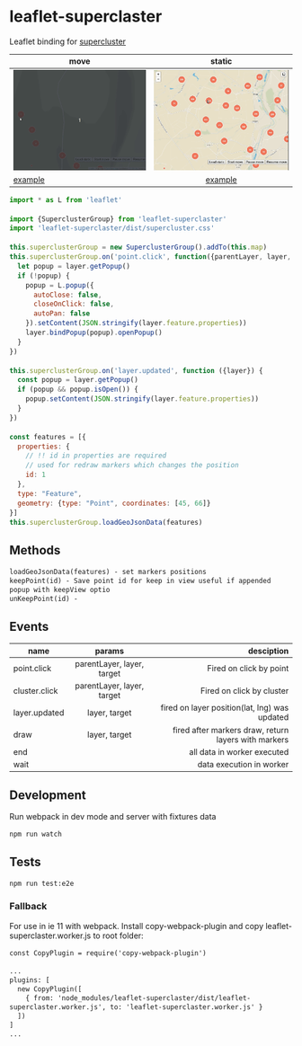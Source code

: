 # leaflet-superclaster

Leaflet binding for [supercluster](https://github.com/mapbox/supercluster) 

| move         | static        |
| -------------   |:-------------:|
| ![](examples/move.gif) | ![](examples/static.gif)| 
| [example](https://grinat.github.io/leaflet-superclaster/examples/static.html) | [example](https://grinat.github.io/leaflet-superclaster/examples/move.html)  |


```js
import * as L from 'leaflet'

import {SuperclusterGroup} from 'leaflet-superclaster'
import 'leaflet-superclaster/dist/supercluster.css'

this.superclusterGroup = new SuperclusterGroup().addTo(this.map)
this.superclusterGroup.on('point.click', function({parentLayer, layer, target}) {
  let popup = layer.getPopup()
  if (!popup) {
    popup = L.popup({
      autoClose: false,
      closeOnClick: false,
      autoPan: false
    }).setContent(JSON.stringify(layer.feature.properties))
    layer.bindPopup(popup).openPopup()
  }
})

this.superclusterGroup.on('layer.updated', function ({layer}) {
  const popup = layer.getPopup()
  if (popup && popup.isOpen()) {
    popup.setContent(JSON.stringify(layer.feature.properties))
  }
})
          
const features = [{
  properties: {
    // !! id in properties are required
    // used for redraw markers which changes the position
    id: 1
  },
  type: "Feature",
  geometry: {type: "Point", coordinates: [45, 66]}
}]
this.superclusterGroup.loadGeoJsonData(features)
```

## Methods

```
loadGeoJsonData(features) - set markers positions
keepPoint(id) - Save point id for keep in view useful if appended popup with keepView optio
unKeepPoint(id) - 
```

## Events


| name            | params                     | desciption |
| -------------   |:-------------:             | -----:|
| point.click     | parentLayer, layer, target | Fired on click by point |
| cluster.click     | parentLayer, layer, target | Fired on click by cluster |
| layer.updated   | layer, target              | fired on layer position(lat, lng) was updated |
| draw            | layer, target                      | fired after markers draw, return layers with markers |
| end            |                       | all data in worker executed |
| wait            |                      | data execution in worker |

## Development
Run webpack in dev mode and server with fixtures data
```
npm run watch
```

## Tests
```
npm run test:e2e
```

### Fallback
For use in ie 11 with webpack. Install copy-webpack-plugin and copy leaflet-superclaster.worker.js to root folder:
```
const CopyPlugin = require('copy-webpack-plugin')

...
plugins: [
  new CopyPlugin([
    { from: 'node_modules/leaflet-superclaster/dist/leaflet-superclaster.worker.js', to: 'leaflet-superclaster.worker.js' }
  ])
]
...

```
